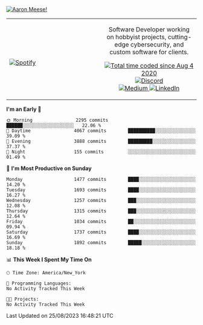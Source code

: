 [![Aaron Meese!](https://user-images.githubusercontent.com/17814535/88975338-a2aabf00-d27f-11ea-963f-8a19608716b4.png)](https://github.com/ajmeese7/readme-ascii "README ASCII")

<!-- Modified from project here: https://github.com/novatorem/novatorem -->
<table width="100%">
  <tr>
  <td width="50%">

&nbsp; <br> [![Spotify](https://ajmeese7.vercel.app/api/spotify)](https://open.spotify.com/user/ajmeese)

  </td>
  <td width="50%">
    <p align="center">
    Software Developer working on hobbyist projects, cutting-edge cybersecurity, and custom software for clients.
    </p>
    <p align="center">
      <a href="https://wakatime.com/@f726891d-3b02-46cd-9b60-e8c59f9e2b14">
        <img src="https://wakatime.com/badge/user/f726891d-3b02-46cd-9b60-e8c59f9e2b14.svg" alt="Total time coded since Aug 4 2020" title="WakaTime" />
      </a>
      <a href="http://link.aaronmeese.com/discord">
        <img src="https://img.shields.io/badge/discord-ajmeese7%234835-369?style=flat-square&logo=discord&logoColor=white&color=purple" alt="Discord" title="Discord">
      </a>
      <br />
      <a href="https://link.aaronmeese.com/medium">
        <img src="https://img.shields.io/badge/medium-ajmeese7-1DB954?style=flat-square&logo=medium&logoColor=white" alt="Medium" title="Medium">
      </a>
      <a href="https://link.aaronmeese.com/linkedin">
        <img src="https://img.shields.io/badge/linkedIn-aaronmeese-1DB954?style=flat-square&logo=linkedin&logoColor=white&color=blue" alt="LinkedIn" title="LinkedIn">
      </a>
    </p>
  </td>

</table>

[//]: <> (The `&nbsp;` is to have Aphelion take up more space)

<!--START_SECTION:waka-->
**I'm an Early 🐤** 

```text
🌞 Morning                2295 commits        ██████░░░░░░░░░░░░░░░░░░░   22.06 % 
🌆 Daytime                4067 commits        ██████████░░░░░░░░░░░░░░░   39.09 % 
🌃 Evening                3888 commits        █████████░░░░░░░░░░░░░░░░   37.37 % 
🌙 Night                  155 commits         ░░░░░░░░░░░░░░░░░░░░░░░░░   01.49 % 
```
📅 **I'm Most Productive on Sunday** 

```text
Monday                   1477 commits        ████░░░░░░░░░░░░░░░░░░░░░   14.20 % 
Tuesday                  1693 commits        ████░░░░░░░░░░░░░░░░░░░░░   16.27 % 
Wednesday                1257 commits        ███░░░░░░░░░░░░░░░░░░░░░░   12.08 % 
Thursday                 1315 commits        ███░░░░░░░░░░░░░░░░░░░░░░   12.64 % 
Friday                   1034 commits        ██░░░░░░░░░░░░░░░░░░░░░░░   09.94 % 
Saturday                 1737 commits        ████░░░░░░░░░░░░░░░░░░░░░   16.69 % 
Sunday                   1892 commits        █████░░░░░░░░░░░░░░░░░░░░   18.18 % 
```


📊 **This Week I Spent My Time On** 

```text
🕑︎ Time Zone: America/New_York

💬 Programming Languages: 
No Activity Tracked This Week

🐱‍💻 Projects: 
No Activity Tracked This Week
```


 Last Updated on 25/08/2023 16:48:21 UTC
<!--END_SECTION:waka-->
